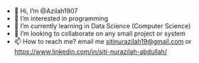 - 👋 Hi, I’m @Azilah1907
- 👀 I’m interested in programming 
- 🌱 I’m currently learning in Data Science (Computer Science)
- 💞️ I’m looking to collaborate on any small project or system
- 📫 How to reach me? email me sitinurazilah19@gmail.com or https://www.linkedin.com/in/siti-nurazilah-abdullah/

<!---
Azilah1907/Azilah1907 is a ✨ special ✨ repository because its `README.md` (this file) appears on your GitHub profile.
You can click the Preview link to take a look at your changes.
--->
